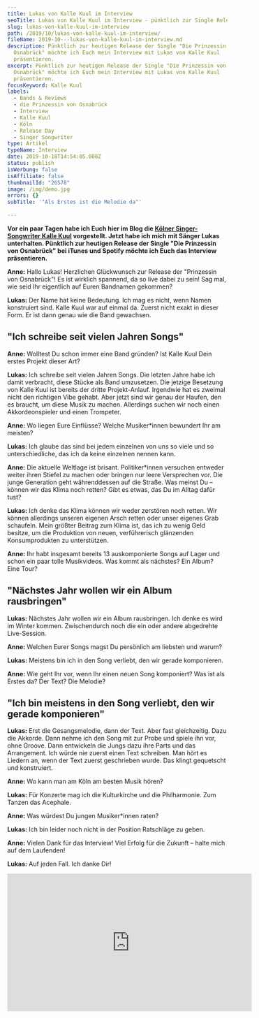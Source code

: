 ```yaml
---
title: Lukas von Kalle Kuul im Interview
seoTitle: Lukas von Kalle Kuul im Interview - pünktlich zur Single Release
slug: lukas-von-kalle-kuul-im-interview
path: /2019/10/lukas-von-kalle-kuul-im-interview/
fileName: 2019-10---lukas-von-kalle-kuul-im-interview.md
description: Pünktlich zur heutigen Release der Single "Die Prinzessin von
  Osnabrück" möchte ich Euch mein Interview mit Lukas von Kalle Kuul
  präsentieren.
excerpt: Pünktlich zur heutigen Release der Single "Die Prinzessin von
  Osnabrück" möchte ich Euch mein Interview mit Lukas von Kalle Kuul
  präsentieren.
focusKeyword: Kalle Kuul
labels:
  - Bands & Reviews
  - die Prinzessin von Osnabrück
  - Interview
  - Kalle Kuul
  - Köln
  - Release Day
  - Singer Songwriter
type: Artikel
typeName: Interview
date: 2019-10-18T14:54:05.000Z
status: publish
isWerbung: false
isAffiliate: false
thumbnailId: "26578"
image: /img/demo.jpg
errors: {}
subTitle: '"Als Erstes ist die Melodie da"'
  
---
```


**Vor ein paar Tagen habe ich Euch hier im Blog die
[Kölner Singer-Songwriter Kalle Kuul](/2019/09/kalle-kuul-die-prinzessin-von-osnabrueck/)
vorgestellt. Jetzt habe ich mich mit Sänger Lukas unterhalten. Pünktlich zur
heutigen Release der Single "Die Prinzessin von Osnabrück" bei iTunes und
Spotify möchte ich Euch das Interview präsentieren.**

**Anne:** Hallo Lukas! Herzlichen Glückwunsch zur Release der "Prinzessin von
Osnabrück"! Es ist wirklich spannend, da so live dabei zu sein! Sag mal, wie
seid Ihr eigentlich auf Euren Bandnamen gekommen?

**Lukas:** Der Name hat keine Bedeutung. Ich mag es nicht, wenn Namen
konstruiert sind. Kalle Kuul war auf einmal da. Zuerst nicht exakt in dieser
Form. Er ist dann genau wie die Band gewachsen.

## "Ich schreibe seit vielen Jahren Songs"

**Anne:** Wolltest Du schon immer eine Band gründen? Ist Kalle Kuul Dein erstes
Projekt dieser Art?

**Lukas:** Ich schreibe seit vielen Jahren Songs. Die letzten Jahre habe ich
damit verbracht, diese Stücke als Band umzusetzen. Die jetzige Besetzung von
Kalle Kuul ist bereits der dritte Projekt-Anlauf. Irgendwie hat es zweimal nicht
den richtigen Vibe gehabt. Aber jetzt sind wir genau der Haufen, den es braucht,
um diese Musik zu machen. Allerdings suchen wir noch einen Akkordeonspieler und
einen Trompeter.

**Anne:** Wo liegen Eure Einflüsse? Welche Musiker\*innen bewundert Ihr am
meisten?

**Lukas:** Ich glaube das sind bei jedem einzelnen von uns so viele und so
unterschiedliche, das ich da keine einzelnen nennen kann.

**Anne:** Die aktuelle Weltlage ist brisant. Politiker\*innen versuchen entweder
weiter ihren Stiefel zu machen oder bringen nur leere Versprechen vor. Die junge
Generation geht währenddessen auf die Straße. Was meinst Du – können wir das
Klima noch retten? Gibt es etwas, das Du im Alltag dafür tust?

**Lukas:** Ich denke das Klima können wir weder zerstören noch retten. Wir
können allerdings unseren eigenen Arsch retten oder unser eigenes Grab
schaufeln. Mein größter Beitrag zum Klima ist, das ich zu wenig Geld besitze, um
die Produktion von neuen, verführerisch glänzenden Konsumprodukten zu
unterstützen.

**Anne:** Ihr habt insgesamt bereits 13 auskomponierte Songs auf Lager und schon
ein paar tolle Musikvideos. Was kommt als nächstes? Ein Album? Eine Tour?

## "Nächstes Jahr wollen wir ein Album rausbringen"

**Lukas:** Nächstes Jahr wollen wir ein Album rausbringen. Ich denke es wird im
Winter kommen. Zwischendurch noch die ein oder andere abgedrehte Live-Session.

**Anne:** Welchen Eurer Songs magst Du persönlich am liebsten und warum?

**Lukas:** Meistens bin ich in den Song verliebt, den wir gerade komponieren.

**Anne:** Wie geht Ihr vor, wenn Ihr einen neuen Song komponiert? Was ist als
Erstes da? Der Text? Die Melodie?

## "Ich bin meistens in den Song verliebt, den wir gerade komponieren"

**Lukas:** Erst die Gesangsmelodie, dann der Text. Aber fast gleichzeitig. Dazu
die Akkorde. Dann nehme ich den Song mit zur Probe und spiele ihn vor, ohne
Groove. Dann entwickeln die Jungs dazu ihre Parts und das Arrangement. Ich würde
nie zuerst einen Text schreiben. Man hört es Liedern an, wenn der Text zuerst
geschrieben wurde. Das klingt gequetscht und konstruiert.

**Anne:** Wo kann man am Köln am besten Musik hören?

**Lukas:** Für Konzerte mag ich die Kulturkirche und die Philharmonie. Zum
Tanzen das Acephale.

**Anne:** Was würdest Du jungen Musiker\*innen raten?

**Lukas:** Ich bin leider noch nicht in der Position Ratschläge zu geben.

**Anne:** Vielen Dank für das Interview! Viel Erfolg für die Zukunft – halte
mich auf dem Laufenden!

**Lukas:** Auf jeden Fall. Ich danke Dir!

<iframe src="https://www.youtube.com/embed/9bhzuqbPVC4" width="560" height="315" frameborder="0" allowfullscreen="allowfullscreen"></iframe>

  